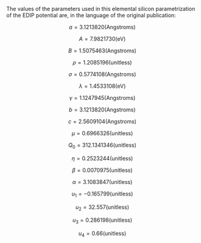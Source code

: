The values of the parameters used in this elemental silicon parametrization of the EDIP potential are, in the language of the original publication:

$$ a = 3.1213820 \text{(Angstroms)} $$

$$ A = 7.9821730 \text{(eV)} $$

$$ B = 1.5075463 \text{(Angstroms)} $$

$$ \rho = 1.2085196 \text{(unitless)} $$

$$ \sigma = 0.5774108 \text{(Angstroms)} $$

$$ \lambda = 1.4533108 \text{(eV)} $$

$$ \gamma = 1.1247945 \text{(Angstroms)} $$

$$ b =  3.1213820 \text{(Angstroms)} $$

$$ c =  2.5609104 \text{(Angstroms)} $$

$$ \mu = 0.6966326 \text{(unitless)} $$

$$ Q_0 = 312.1341346 \text{(unitless)} $$

$$ \eta = 0.2523244 \text{(unitless)} $$

$$ \beta =0.0070975 \text{(unitless)} $$

$$ \alpha =  3.1083847 \text{(unitless)} $$

$$ u_1 = -0.165799 \text{(unitless)} $$

$$ u_2 = 32.557 \text{(unitless)} $$

$$ u_3 = 0.286198 \text{(unitless)} $$

$$ u_4 = 0.66 \text{(unitless)} $$
